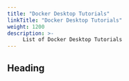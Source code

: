 ```yaml
---
title: "Docker Desktop Tutorials"
linkTitle: "Docker Desktop Tutorials"
weight: 1200
description: >-
     List of Docker Desktop Tutorials
---
```


## Heading


